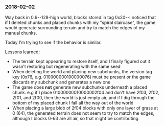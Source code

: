 ### 2018-02-02

Way back in 0.9--128-high world, blocks stored in tag 0x30--I noticed that if I deleted chunks and placed chunks
with my "spiral staircase", the game would generate surrounding terrain and try to match the edges of my
manual chunks.

Today I'm trying to see if the behavior is similar.

Lessons learned:

- The terrain kept appearing to restore itself, and I finally figured out it wasn't restoring but regenerating with the same seed
- When deleting the world and placing new subchunks, the version tag key (0x76, e.g. 010000000100000076) must be present or the game discards my subchunk and generates a new one
- The game does **not** generate new subchunks underneath a placed chunk. e.g if I place 01000000010000002f04 and don't have 2f03, 2f02, 2f01, and 2f00, then the world is just empty air, and if I dig through the bottom of my placed chunk I fall all the way out of the world
- When placing a large blob of 2f04 blocks with only one layer of grass at 0 (64), the generated terrain does not seem to try to match the edges, although I blocks 0-63 are all air, so that might be contributing.
